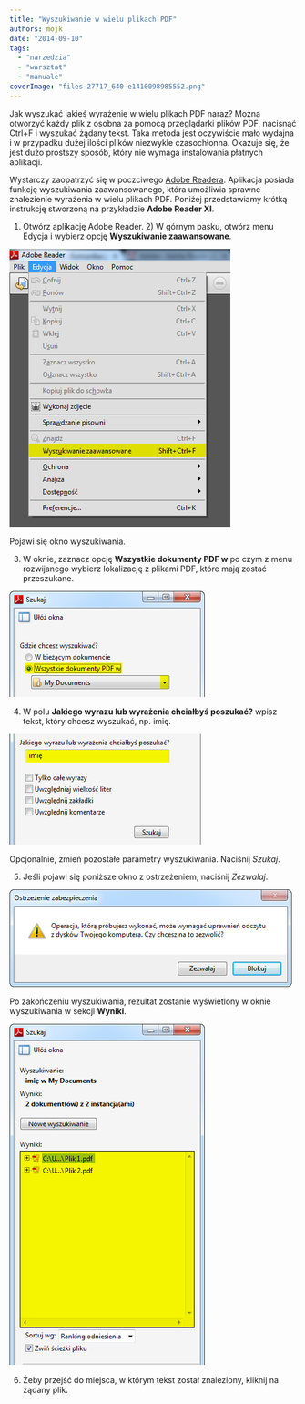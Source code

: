 ```yaml
---
title: "Wyszukiwanie w wielu plikach PDF"
authors: mojk
date: "2014-09-10"
tags:
  - "narzedzia"
  - "warsztat"
  - "manuale"
coverImage: "files-27717_640-e1410098985552.png"
---
```


Jak wyszukać jakieś wyrażenie w wielu plikach PDF naraz? Można otworzyć każdy
plik z osobna za pomocą przeglądarki plików PDF, nacisnąć Ctrl+F i wyszukać
żądany tekst. Taka metoda jest oczywiście mało wydajna i w przypadku dużej
ilości plików niezwykle czasochłonna. Okazuje się, że jest dużo prostszy sposób,
który nie wymaga instalowania płatnych aplikacji.

Wystarczy zaopatrzyć się w poczciwego
[Adobe Readera](http://get.adobe.com/pl/reader/). Aplikacja posiada funkcję
wyszukiwania zaawansowanego, która umożliwia sprawne znalezienie wyrażenia w
wielu plikach PDF. Poniżej przedstawiamy krótką instrukcję stworzoną na
przykładzie **Adobe Reader XI**.

1.  Otwórz aplikację Adobe Reader. 2) W górnym pasku, otwórz menu Edycja i
    wybierz opcję **Wyszukiwanie zaawansowane**.

[![menuedycja](images/menuedycja.png)](http://techwriter.pl/wp-content/uploads/2014/09/menuedycja.png)

Pojawi się okno wyszukiwania.

3. W oknie, zaznacz opcję **Wszystkie dokumenty PDF w** po czym z menu
   rozwijanego wybierz lokalizację z plikami PDF, które mają zostać przeszukane.

[![szukajokno1popraw](images/szukajokno1popraw.png)](http://techwriter.pl/wp-content/uploads/2014/09/szukajokno1popraw.png)

4. W polu **Jakiego wyrazu lub wyrażenia chciałbyś poszukać?** wpisz tekst,
   który chcesz wyszukać, np. imię.

[![szukajokno2](images/szukajokno2.png)](http://techwriter.pl/wp-content/uploads/2014/09/szukajokno2.png)

Opcjonalnie, zmień pozostałe parametry wyszukiwania. Naciśnij _Szukaj_.

5. Jeśli pojawi się poniższe okno z ostrzeżeniem, naciśnij _Zezwalaj_.

[![ostrzezeniepopr](images/ostrzezeniepopr.png)](http://techwriter.pl/wp-content/uploads/2014/09/ostrzezeniepopr.png)

Po zakończeniu wyszukiwania, rezultat zostanie wyświetlony w oknie wyszukiwania
w sekcji **Wyniki**.

[![szukajwyniki](images/szukajwyniki.png)](http://techwriter.pl/wp-content/uploads/2014/09/szukajwyniki.png)

6. Żeby przejść do miejsca, w którym tekst został znaleziony, kliknij na żądany
   plik.
